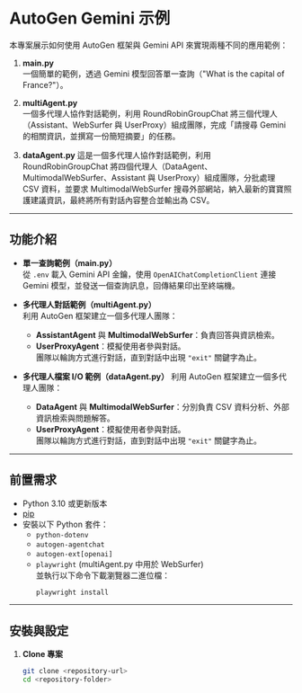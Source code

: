 # AutoGen Gemini 示例

本專案展示如何使用 AutoGen 框架與 Gemini API 來實現兩種不同的應用範例：

1. **main.py**  
   一個簡單的範例，透過 Gemini 模型回答單一查詢（"What is the capital of France?"）。

2. **multiAgent.py**  
   一個多代理人協作對話範例，利用 RoundRobinGroupChat 將三個代理人（Assistant、WebSurfer 與 UserProxy）組成團隊，完成「請搜尋 Gemini 的相關資訊，並撰寫一份簡短摘要」的任務。

3. **dataAgent.py**
   這是一個多代理人協作對話範例，利用 RoundRobinGroupChat 將四個代理人（DataAgent、MultimodalWebSurfer、Assistant 與 UserProxy）組成團隊，分批處理 CSV 資料，並要求 MultimodalWebSurfer 搜尋外部網站，納入最新的寶寶照護建議資訊，最終將所有對話內容整合並輸出為 CSV。

---

## 功能介紹

- **單一查詢範例（main.py）**  
  從 `.env` 載入 Gemini API 金鑰，使用 `OpenAIChatCompletionClient` 連接 Gemini 模型，並發送一個查詢訊息，回傳結果印出至終端機。

- **多代理人對話範例（multiAgent.py）**  
  利用 AutoGen 框架建立一個多代理人團隊：
  - **AssistantAgent** 與 **MultimodalWebSurfer**：負責回答與資訊檢索。
  - **UserProxyAgent**：模擬使用者參與對話。  
  團隊以輪詢方式進行對話，直到對話中出現 `"exit"` 關鍵字為止。

- **多代理人檔案 I/O 範例（dataAgent.py）**
  利用 AutoGen 框架建立一個多代理人團隊：
  - **DataAgent** 與 **MultimodalWebSurfer**：分別負責 CSV 資料分析、外部資訊檢索與問題解答。
  - **UserProxyAgent**：模擬使用者參與對話。  
  團隊以輪詢方式進行對話，直到對話中出現 `"exit"` 關鍵字為止。

---

## 前置需求

- Python 3.10 或更新版本
- [pip](https://pip.pypa.io/en/stable/installation/)
- 安裝以下 Python 套件：
  - `python-dotenv`
  - `autogen-agentchat`
  - `autogen-ext[openai]`
  - `playwright` (multiAgent.py 中用於 WebSurfer)  
    並執行以下命令下載瀏覽器二進位檔：
    ```bash
    playwright install
    ```

---

## 安裝與設定

1. **Clone 專案**

   ```bash
   git clone <repository-url>
   cd <repository-folder>
